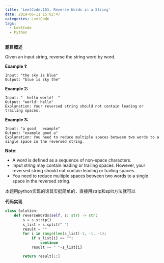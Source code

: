 ```yaml
---
title: 'LeetCode:151. Reverse Words in a String'
date: 2019-06-11 15:02:47
categories: LeetCode
tags:
  - LeetCode
  - Python
---
```


**题目概述**

Given an input string, reverse the string word by word.

 

**Example 1:**

```
Input: "the sky is blue"
Output: "blue is sky the"
```

**Example 2:**

```
Input: "  hello world!  "
Output: "world! hello"
Explanation: Your reversed string should not contain leading or trailing spaces.
```

**Example 3:**

```
Input: "a good   example"
Output: "example good a"
Explanation: You need to reduce multiple spaces between two words to a single space in the reversed string.
```

 

**Note:**

- A word is defined as a sequence of non-space characters.
- Input string may contain leading or trailing spaces. However, your reversed string should not contain leading or trailing spaces.
- You need to reduce multiple spaces between two words to a single space in the reversed string.

<!--more-->

本题用python实现的话其实挺简单的，直接用strip和split方法就可以

**代码实现**

```python
class Solution:
    def reverseWords(self, s: str) -> str:
        s = s.strip()
        s_list = s.split(" ")
        result = ""
        for i in range(len(s_list)-1, -1, -1):
            if s_list[i] == "":
                continue
            result += " "+s_list[i]

        return result[1:]

```

